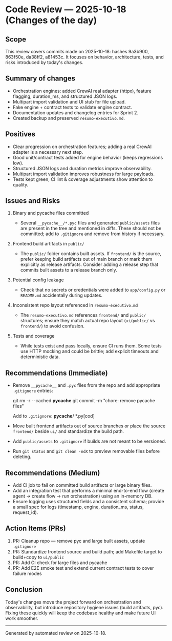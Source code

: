 # Code Review — 2025-10-18 (Changes of the day)

## Scope
This review covers commits made on 2025-10-18: hashes 9a3b900, 863f50e, da38ff2, a81453c. It focuses on behavior, architecture, tests, and risks introduced by today's changes.

## Summary of changes
- Orchestration engines: added CrewAI real adapter (httpx), feature flagging, duration_ms, and structured JSON logs.
- Multipart import validation and UI stub for file upload.
- Fake engine + contract tests to validate engine contract.
- Documentation updates and changelog entries for Sprint 2.
- Created backup and preserved `resumo-executivo.md`.

## Positives
- Clear progression on orchestration features; adding a real CrewAI adapter is a necessary next step.
- Good unit/contract tests added for engine behavior (keeps regressions low).
- Structured JSON logs and duration metrics improve observability.
- Multipart import validation improves robustness for large payloads.
- Tests kept green; CI lint & coverage adjustments show attention to quality.

## Issues and Risks
1. Binary and pycache files committed
   - Several `__pycache__/*.pyc` files and generated `public/assets` files are present in the tree and mentioned in diffs. These should not be committed; add to `.gitignore` and remove from history if necessary.

2. Frontend build artifacts in `public/`
   - The `public/` folder contains built assets. If `frontend/` is the source, prefer keeping build artifacts out of main branch or mark them explicitly as release artifacts. Consider adding a release step that commits built assets to a release branch only.

3. Potential config leakage
   - Check that no secrets or credentials were added to `app/config.py` or `README.md` accidentally during updates.

4. Inconsistent repo layout referenced in `resumo-executivo.md`
   - The `resumo-executivo.md` references `frontend/` and `public/` structures; ensure they match actual repo layout (`ui/public/` vs `frontend/`) to avoid confusion.

5. Tests and coverage
   - While tests exist and pass locally, ensure CI runs them. Some tests use HTTP mocking and could be brittle; add explicit timeouts and deterministic data.

## Recommendations (Immediate)
- Remove `__pycache__` and `.pyc` files from the repo and add appropriate `.gitignore` entries:

  git rm -r --cached __pycache__
  git commit -m "chore: remove pycache files"

  Add to `.gitignore`:
  __pycache__/
  *.py[cod]

- Move built frontend artifacts out of source branches or place the source `frontend/` beside `ui/` and standardize the build path.
- Add `public/assets` to `.gitignore` if builds are not meant to be versioned.
- Run `git status` and `git clean -ndX` to preview removable files before deleting.

## Recommendations (Medium)
- Add CI job to fail on committed build artifacts or large binary files.
- Add an integration test that performs a minimal end-to-end flow (create agent → create flow → run orchestration) using an in-memory DB.
- Ensure logging uses structured fields and a consistent schema; provide a small spec for logs (timestamp, engine, duration_ms, status, request_id).

## Action Items (PRs)
1. PR: Cleanup repo — remove pyc and large built assets, update `.gitignore`
2. PR: Standardize frontend source and build path; add Makefile target to build+copy to `ui/public`
3. PR: Add CI check for large files and pycache
4. PR: Add E2E smoke test and extend current contract tests to cover failure modes

## Conclusion
Today's changes move the project forward on orchestration and observability, but introduce repository hygiene issues (build artifacts, pyc). Fixing these quickly will keep the codebase healthy and make future UI work smoother.


---

Generated by automated review on 2025-10-18.
